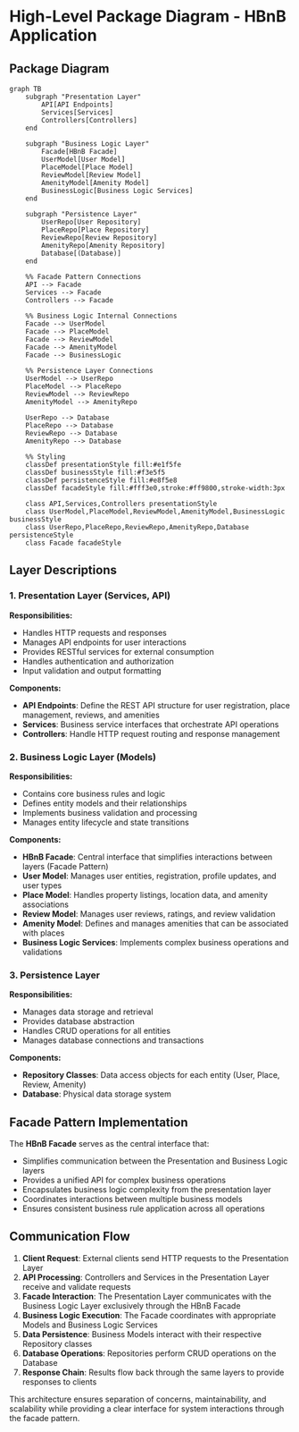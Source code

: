 # High-Level Package Diagram - HBnB Application

## Package Diagram

```mermaid
graph TB
    subgraph "Presentation Layer"
        API[API Endpoints]
        Services[Services]
        Controllers[Controllers]
    end
    
    subgraph "Business Logic Layer"
        Facade[HBnB Facade]
        UserModel[User Model]
        PlaceModel[Place Model]
        ReviewModel[Review Model]
        AmenityModel[Amenity Model]
        BusinessLogic[Business Logic Services]
    end
    
    subgraph "Persistence Layer"
        UserRepo[User Repository]
        PlaceRepo[Place Repository]
        ReviewRepo[Review Repository]
        AmenityRepo[Amenity Repository]
        Database[(Database)]
    end
    
    %% Facade Pattern Connections
    API --> Facade
    Services --> Facade
    Controllers --> Facade
    
    %% Business Logic Internal Connections
    Facade --> UserModel
    Facade --> PlaceModel
    Facade --> ReviewModel
    Facade --> AmenityModel
    Facade --> BusinessLogic
    
    %% Persistence Layer Connections
    UserModel --> UserRepo
    PlaceModel --> PlaceRepo
    ReviewModel --> ReviewRepo
    AmenityModel --> AmenityRepo
    
    UserRepo --> Database
    PlaceRepo --> Database
    ReviewRepo --> Database
    AmenityRepo --> Database
    
    %% Styling
    classDef presentationStyle fill:#e1f5fe
    classDef businessStyle fill:#f3e5f5
    classDef persistenceStyle fill:#e8f5e8
    classDef facadeStyle fill:#fff3e0,stroke:#ff9800,stroke-width:3px
    
    class API,Services,Controllers presentationStyle
    class UserModel,PlaceModel,ReviewModel,AmenityModel,BusinessLogic businessStyle
    class UserRepo,PlaceRepo,ReviewRepo,AmenityRepo,Database persistenceStyle
    class Facade facadeStyle
```

## Layer Descriptions

### 1. Presentation Layer (Services, API)
**Responsibilities:**
- Handles HTTP requests and responses
- Manages API endpoints for user interactions
- Provides RESTful services for external consumption
- Handles authentication and authorization
- Input validation and output formatting

**Components:**
- **API Endpoints**: Define the REST API structure for user registration, place management, reviews, and amenities
- **Services**: Business service interfaces that orchestrate API operations
- **Controllers**: Handle HTTP request routing and response management

### 2. Business Logic Layer (Models)
**Responsibilities:**
- Contains core business rules and logic
- Defines entity models and their relationships
- Implements business validation and processing
- Manages entity lifecycle and state transitions

**Components:**
- **HBnB Facade**: Central interface that simplifies interactions between layers (Facade Pattern)
- **User Model**: Manages user entities, registration, profile updates, and user types
- **Place Model**: Handles property listings, location data, and amenity associations
- **Review Model**: Manages user reviews, ratings, and review validation
- **Amenity Model**: Defines and manages amenities that can be associated with places
- **Business Logic Services**: Implements complex business operations and validations

### 3. Persistence Layer
**Responsibilities:**
- Manages data storage and retrieval
- Provides database abstraction
- Handles CRUD operations for all entities
- Manages database connections and transactions

**Components:**
- **Repository Classes**: Data access objects for each entity (User, Place, Review, Amenity)
- **Database**: Physical data storage system

## Facade Pattern Implementation

The **HBnB Facade** serves as the central interface that:
- Simplifies communication between the Presentation and Business Logic layers
- Provides a unified API for complex business operations
- Encapsulates business logic complexity from the presentation layer
- Coordinates interactions between multiple business models
- Ensures consistent business rule application across all operations

## Communication Flow

1. **Client Request**: External clients send HTTP requests to the Presentation Layer
2. **API Processing**: Controllers and Services in the Presentation Layer receive and validate requests
3. **Facade Interaction**: The Presentation Layer communicates with the Business Logic Layer exclusively through the HBnB Facade
4. **Business Logic Execution**: The Facade coordinates with appropriate Models and Business Logic Services
5. **Data Persistence**: Business Models interact with their respective Repository classes
6. **Database Operations**: Repositories perform CRUD operations on the Database
7. **Response Chain**: Results flow back through the same layers to provide responses to clients

This architecture ensures separation of concerns, maintainability, and scalability while providing a clear interface for system interactions through the facade pattern.